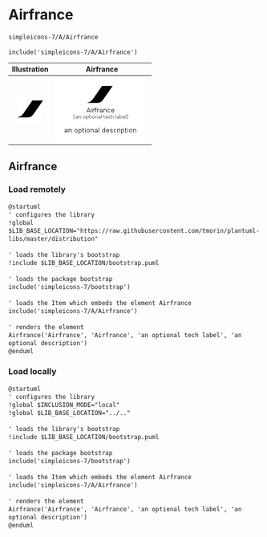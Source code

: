 # Airfrance


```text
simpleicons-7/A/Airfrance
```

```text
include('simpleicons-7/A/Airfrance')
```



| Illustration | Airfrance |
| :---: | :---: |
| ![illustration for Illustration](../../simpleicons-7/A/Airfrance.png) | ![illustration for Airfrance](../../simpleicons-7/A/Airfrance.Local.png) |




## Airfrance

### Load remotely
```plantuml
@startuml
' configures the library
!global $LIB_BASE_LOCATION="https://raw.githubusercontent.com/tmorin/plantuml-libs/master/distribution"

' loads the library's bootstrap
!include $LIB_BASE_LOCATION/bootstrap.puml

' loads the package bootstrap
include('simpleicons-7/bootstrap')

' loads the Item which embeds the element Airfrance
include('simpleicons-7/A/Airfrance')

' renders the element
Airfrance('Airfrance', 'Airfrance', 'an optional tech label', 'an optional description')
@enduml
```

### Load locally
```plantuml
@startuml
' configures the library
!global $INCLUSION_MODE="local"
!global $LIB_BASE_LOCATION="../.."

' loads the library's bootstrap
!include $LIB_BASE_LOCATION/bootstrap.puml

' loads the package bootstrap
include('simpleicons-7/bootstrap')

' loads the Item which embeds the element Airfrance
include('simpleicons-7/A/Airfrance')

' renders the element
Airfrance('Airfrance', 'Airfrance', 'an optional tech label', 'an optional description')
@enduml
```

